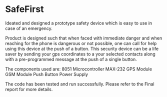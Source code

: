 # SafeFirst
Ideated and designed a prototype safety device which is easy to use in case of an emergency. 

Product is designed such that when faced with immediate danger and when reaching for the phone is dangerous or not possible, one can call for help using this device at the push of a button. This security device can be a life saver by sending your gps coordinates to a your selected contacts along with a pre-programmed message at the push of a single button.

The components used are:
8051 Microcontroller
MAX-232
GPS Module
GSM Module
Push Button
Power Supply

The code has been tested and run successfully. Please refer to the Final report for more details.
